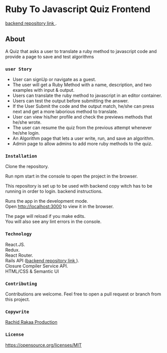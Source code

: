 # Ruby To Javascript Quiz Frontend

[backend repository link ](https://github.com/rachid1982fsb/ruby-to-javascript-quiz-backend).

##  About

A Quiz that asks a user to translate a ruby method to javascript code and provide a page to save and test algorithms
 
### `user Story`
* User can signUp or navigate as a guest.<br />
* The user will get a Ruby Method with a name, description, and two examples with input & output.<br />
* Users can translate the ruby method to javascript in an editor container.<br />
* Users can test the output before submitting the answer.<br />
* If the User Submit the code and the output match, he/she can press next and get a more laborious method to translate.<br />
* User can view his/her profile and check the previews methods that he/she wrote.<br />
* The user can resume the quiz from the previous attempt whenever he/she login.<br />
* An Algorithm page that lets a user write, run, and save an algorithm.<br />
* Admin page to allow admins to add more ruby methods to the quiz.<br />

### `Installation`
Clone the repository.

Run npm start in the console to open the project in the browser.<br />

This repository is set up to be used with backend copy witch has to be running in order to login. backend instructions.<br />

Runs the app in the development mode.<br />
Open [http://localhost:3000](http://localhost:3000) to view it in the browser.

The page will reload if you make edits.<br />
You will also see any lint errors in the console.

### `Technology`

React.JS.<br />
Redux.<br />
React Router.<br />
Rails API ([backend repository link ](https://github.com/rachid1982fsb/ruby-to-javascript-quiz-backend)).<br />
Closure Compiler Service API.<br />
HTML/CSS & Semantic UI<br />

### `Contributing`

Contributions are welcome. Feel free to open a pull request or branch from this project.

### `Copywrite`

[Rachid Rakaa Production](https://github.com/rachid1982fsb)

### `License`
https://opensource.org/licenses/MIT
